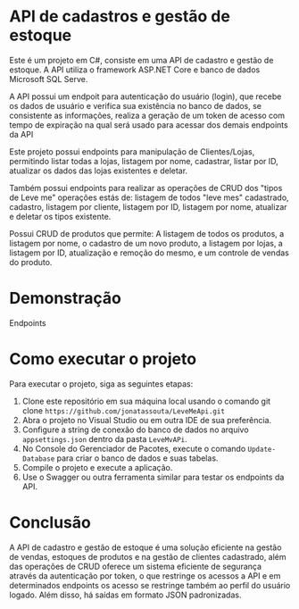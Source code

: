 # API de cadastros e gestão de estoque

Este é um projeto em C#, consiste em uma API de cadastro e gestão de estoque. A API utiliza o framework ASP.NET Core e banco de dados Microsoft SQL Serve.

A API possui um endpoit para autenticação do usuário (login), que recebe os dados de usuário e verifica sua existência no banco de dados, se consistente as informações, realiza a geração de um token de acesso com tempo de expiração na qual será usado para acessar dos demais endpoints da API

Este projeto possui endpoints para manipulação de Clientes/Lojas, permitindo listar todas a lojas, listagem por nome, cadastrar, listar por ID, atualizar os dados das lojas existentes e deletar.

Também possui endpoints para realizar as operações de CRUD dos "tipos de Leve me" operações estás de: listagem de todos "leve mes" cadastrado, cadastro, listagem por cliente, listagem por ID, listagem por nome, atualizar e deletar os tipos existente.

Possui CRUD de produtos que permite: A listagem de todos os produtos, a listagem por nome, o cadastro de um novo produto, a listagem por lojas, a listagem por ID, atualização e remoção do mesmo, e um controle de vendas do produto.

# Demonstração
Endpoints

# Como executar o projeto

Para executar o projeto, siga as seguintes etapas:
1. Clone este repositório em sua máquina local usando o comando git clone ```https://github.com/jonatassouta/LeveMeApi.git```
2. Abra o projeto no Visual Studio ou em outra IDE de sua preferência.
3. Configure a string de conexão do banco de dados no arquivo ```appsettings.json``` dentro da pasta ```LeveMvAPi```.
4. No Console do Gerenciador de Pacotes, execute o comando ```Update-Database``` para criar o banco de dados e suas tabelas.
5. Compile o projeto e execute a aplicação.
6. Use o Swagger ou outra ferramenta similar para testar os endpoints da API.

# Conclusão

A API de cadastro e gestão de estoque é uma solução eficiente na gestão de vendas, estoques de produtos e na gestão de clientes cadastrado, além das operações de CRUD oferece um sistema eficiente de segurança através da autenticação por token, o que restringe os acessos a API e em determinados endpoints os acesso se restringe também ao perfil do usuário logado. Além disso, há saídas em formato JSON padronizadas.
